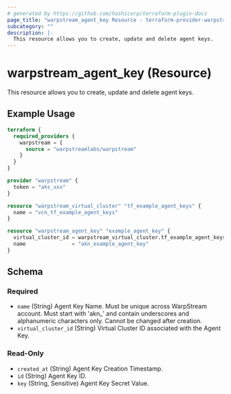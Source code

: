 ```yaml
---
# generated by https://github.com/hashicorp/terraform-plugin-docs
page_title: "warpstream_agent_key Resource - terraform-provider-warpstream"
subcategory: ""
description: |-
  This resource allows you to create, update and delete agent keys.
---
```


# warpstream_agent_key (Resource)

This resource allows you to create, update and delete agent keys.

## Example Usage

```terraform
terraform {
  required_providers {
    warpstream = {
      source = "warpstreamlabs/warpstream"
    }
  }
}

provider "warpstream" {
  token = "aks_xxx"
}

resource "warpstream_virtual_cluster" "tf_example_agent_keys" {
  name = "vcn_tf_example_agent_keys"
}

resource "warpstream_agent_key" "example_agent_key" {
  virtual_cluster_id = warpstream_virtual_cluster.tf_example_agent_keys.id
  name               = "akn_example_agent_key"
}
```

<!-- schema generated by tfplugindocs -->
## Schema

### Required

- `name` (String) Agent Key Name. Must be unique across WarpStream account. Must start with 'akn_' and contain underscores and alphanumeric characters only. Cannot be changed after creation.
- `virtual_cluster_id` (String) Virtual Cluster ID associated with the Agent Key.

### Read-Only

- `created_at` (String) Agent Key Creation Timestamp.
- `id` (String) Agent Key ID.
- `key` (String, Sensitive) Agent Key Secret Value.
